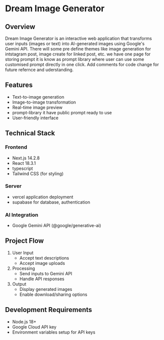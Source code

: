 # Dream Image Generator

## Overview
Dream Image Generator is an interactive web application that transforms user inputs (images or text) into AI-generated images using Google's Gemini API. There will some pre define themes like image generation for intstagram post, image create for linked post, etc. we have one page for storing prompt it is know as prompt library where user can use some customised prompt directly in one click. 
Add comments for code change for future refernce and uderstanding. 

## Features
- Text-to-image generation
- Image-to-image transformation
- Real-time image preview
- prompt-library it have public prompt ready to use
- User-friendly interface

## Technical Stack
### Frontend
- Next.js 14.2.8
- React 18.3.1
- typescript
- Tailwind CSS (for styling)
### Server
- vercel application deployment
- supabase for database, authentication

### AI Integration
- Google Gemini API (@google/generative-ai)

## Project Flow
1. User Input
   - Accept text descriptions
   - Accept image uploads
2. Processing
   - Send inputs to Gemini API
   - Handle API responses
3. Output
   - Display generated images
   - Enable download/sharing options

## Development Requirements
- Node.js 18+
- Google Cloud API key
- Environment variables setup for API keys